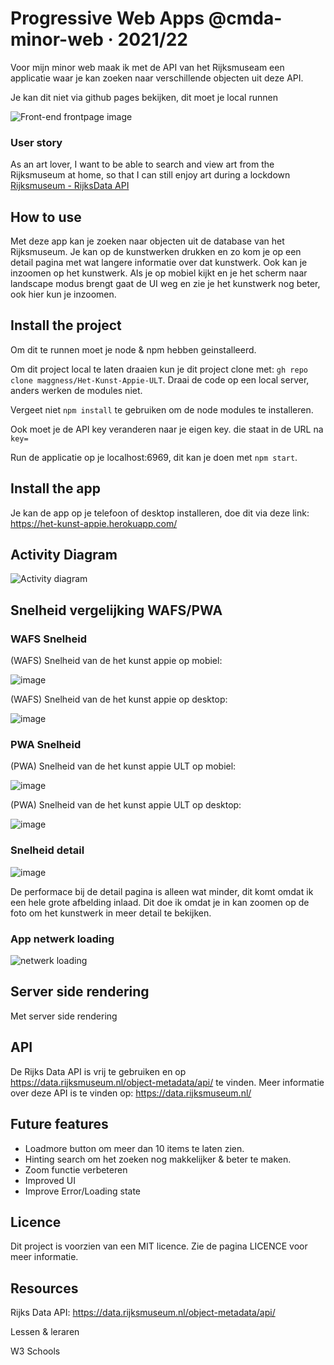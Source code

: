 # Progressive Web Apps @cmda-minor-web · 2021/22

Voor mijn minor web maak ik met de API van het Rijksmuseam een applicatie waar je kan zoeken naar verschillende objecten uit deze API.

Je kan dit niet via github pages bekijken, dit moet je local runnen

![Front-end frontpage image](https://user-images.githubusercontent.com/30145681/157264964-a8900826-9802-4eb3-a5a7-f0be3a5e7089.png)

### User story

As an art lover, I want to be able to search and view art from the Rijksmuseum at home, so that I can still enjoy art during a lockdown [Rijksmuseum - RijksData API](https://github.com/cmda-minor-web/web-app-from-scratch-2122/blob/main/course/rijksmuseum.md)

## How to use

Met deze app kan je zoeken naar objecten uit de database van het Rijksmuseum. Je kan op de kunstwerken drukken en zo kom je op een detail pagina met wat langere informatie over dat kunstwerk. Ook kan je inzoomen op het kunstwerk. Als je op mobiel kijkt en je het scherm naar landscape modus brengt gaat de UI weg en zie je het kunstwerk nog beter, ook hier kun je inzoomen.

## Install the project

Om dit te runnen moet je node & npm hebben geinstalleerd.

Om dit project local te laten draaien kun je dit project clone met: `gh repo clone maggness/Het-Kunst-Appie-ULT`. Draai de code op een local server, anders werken de modules niet.

Vergeet niet `npm install` te gebruiken om de node modules te installeren.

Ook moet je de API key veranderen naar je eigen key. die staat in de URL na `key=`

Run de applicatie op je localhost:6969, dit kan je doen met `npm start`.

## Install the app

Je kan de app op je telefoon of desktop installeren, doe dit via deze link: https://het-kunst-appie.herokuapp.com/
 

## Activity Diagram

![Activity diagram](https://user-images.githubusercontent.com/30145681/162405058-534676fd-cc59-4bb0-ac4e-8409a60c7271.png)

## Snelheid vergelijking WAFS/PWA

### WAFS Snelheid

(WAFS) Snelheid van de het kunst appie op mobiel: 

![image](https://user-images.githubusercontent.com/30145681/161752912-dc3fa21d-e44a-4fdf-9dbf-e94b4bdd0f7f.png)

(WAFS) Snelheid van de het kunst appie op desktop: 

![image](https://user-images.githubusercontent.com/30145681/161753076-278046a9-297c-48c1-b48b-8bb84db3bd2a.png)

### PWA Snelheid

(PWA) Snelheid van de het kunst appie ULT op mobiel: 

![image](https://user-images.githubusercontent.com/30145681/161752352-74b4eab9-02ac-41cb-a6b7-406d33a42e1c.png)

(PWA) Snelheid van de het kunst appie ULT op desktop:

![image](https://user-images.githubusercontent.com/30145681/161754275-bec15155-12ae-483e-ba4b-30d639cc3f3b.png)


### Snelheid detail

![image](https://user-images.githubusercontent.com/30145681/161754026-3a83f2d6-3a52-4d8c-969e-feb917388870.png)

De performace bij de detail pagina is alleen wat minder, dit komt omdat ik een hele grote afbelding inlaad. Dit doe ik omdat je in kan zoomen op de foto om het kunstwerk in meer detail te bekijken.

### App netwerk loading
![netwerk loading](https://user-images.githubusercontent.com/30145681/162408131-77c8e5be-24a5-44b2-a4fc-682493063a50.png)

## Server side rendering

Met server side rendering 

## API 

De Rijks Data API is vrij te gebruiken en op https://data.rijksmuseum.nl/object-metadata/api/ te vinden. Meer informatie over deze API is te vinden op: https://data.rijksmuseum.nl/

## Future features

- Loadmore button om meer dan 10 items te laten zien.
- Hinting search om het zoeken nog makkelijker & beter te maken.
- Zoom functie verbeteren
- Improved UI
- Improve Error/Loading state

## Licence

Dit project is voorzien van een MIT licence. Zie de pagina LICENCE voor meer informatie.

## Resources

Rijks Data API: https://data.rijksmuseum.nl/object-metadata/api/

Lessen & leraren

W3 Schools
